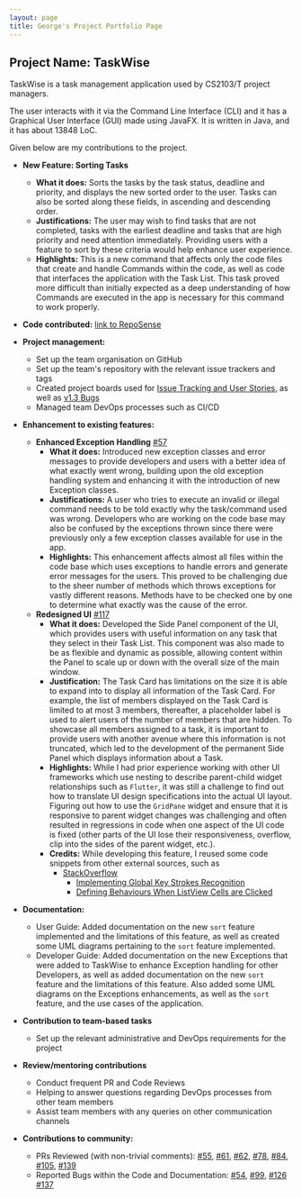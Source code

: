 ```yaml
---
layout: page
title: George's Project Portfolio Page
---
```


## Project Name: TaskWise

TaskWise is a task management application used by CS2103/T project managers.

The user interacts with it via the Command Line Interface (CLI) and it has a Graphical User
Interface (GUI) made using JavaFX. It is written in Java, and it has about 13848 LoC.

Given below are my contributions to the project.

* **New Feature: Sorting Tasks**
  * **What it does:** Sorts the tasks by the task status, deadline and priority, and displays the new sorted
    order to the user. Tasks can also be sorted along these fields, in ascending and descending order.
  * **Justifications:** The user may wish to find tasks that are not completed, tasks with the earliest deadline and
    tasks that are high priority and need attention immediately. Providing users with a feature to sort by these
    criteria would help enhance user experience.
  * **Highlights:** This is a new command that affects only the code files that create and handle Commands within
    the code, as well as code that interfaces the application with the Task List.
    This task proved more difficult than initially expected as a deep understanding of how
    Commands are executed in the app is necessary for this command to work properly.

* **Code contributed:** [link to RepoSense](https://nus-cs2103-ay2324s1.github.io/tp-dashboard/?search=&sort=groupTitle&sortWithin=title&timeframe=commit&mergegroup=&groupSelect=groupByRepos&breakdown=true&checkedFileTypes=docs~functional-code~test-code&since=2023-09-22&tabOpen=true&tabType=authorship&tabAuthor=asdfghjkxd&tabRepo=AY2324S1-CS2103T-T17-1%2Ftp%5Bmaster%5D&authorshipIsMergeGroup=false&authorshipFileTypes=docs~functional-code~test-code&authorshipIsBinaryFileTypeChecked=false&authorshipIsIgnoredFilesChecked=false)

* **Project management:**
  * Set up the team organisation on GitHub
  * Set up the team's repository with the relevant issue trackers and tags
  * Created project boards used for [Issue Tracking and User Stories](https://github.com/orgs/AY2324S1-CS2103T-T17-1/projects/1),
    as well as [v1.3 Bugs](https://github.com/orgs/AY2324S1-CS2103T-T17-1/projects/3)
  * Managed team DevOps processes such as CI/CD

* **Enhancement to existing features:**
  * **Enhanced Exception Handling** [#57](https://github.com/AY2324S1-CS2103T-T17-1/tp/pull/57)
    * **What it does:** Introduced new exception classes and error messages to provide developers and users with a
      better idea of what exactly went wrong, building upon the old exception handling system and enhancing it with
      the introduction of new Exception classes.
    * **Justifications:** A user who tries to execute an invalid or illegal command needs to be told exactly why the
      task/command used was wrong. Developers who are working on the code base may also be confused by the exceptions
      thrown since there were previously only a few exception classes available for use in the app.
    * **Highlights:** This enhancement affects almost all files within the code base which uses exceptions to handle
      errors and generate error messages for the users. This proved to be challenging due to the sheer number of methods
      which throws exceptions for vastly different reasons. Methods have to be checked one by one to determine what
      exactly was the cause of the error.
  * **Redesigned UI** [#117](https://github.com/AY2324S1-CS2103T-T17-1/tp/pull/117)
    * **What it does:** Developed the Side Panel component of the UI, which provides users with useful information on
      any task that they select in their Task List. This component was also made to be as flexible and dynamic as
      possible, allowing content within the Panel to scale up or down with the overall size of the main window.
    * **Justification:** The Task Card has limitations on the size it is able to expand into to display all information
      of the Task Card. For example, the list of members displayed on the Task Card is limited to at most 3 members, thereafter,
      a placeholder label is used to alert users of the number of members that are hidden. To showcase all members assigned
      to a task, it is important to provide users with another avenue where this information is not truncated,
      which led to the development of the permanent Side Panel which displays information about a Task.
    * **Highlights:** While I had prior experience working with other UI frameworks which use nesting to describe
      parent-child widget relationships such as `Flutter`, it was still a challenge to find out how to translate UI design
      specifications into the actual UI layout. Figuring out how to use the `GridPane` widget and ensure that it is responsive
      to parent widget changes was challenging and often resulted in regressions in code when one aspect of the UI code is fixed
      (other parts of the UI lose their responsiveness, overflow, clip into the sides of the parent widget, etc.).
    * **Credits:** While developing this feature, I reused some code snippets from other external sources, such as
      * [StackOverflow](https://stackoverflow.com/)
        * [Implementing Global Key Strokes Recognition](https://copyprogramming.com/howto/implementing-a-global-key-press-for-javafx-methods)
        * [Defining Behaviours When ListView Cells are Clicked](https://stackoverflow.com/questions/52184611/javafx-keep-oldvalue-and-newvalue-of-listview-the-same-when-condition-has-not-b)

* **Documentation:**
  * User Guide: Added documentation on the new `sort` feature implemented and the limitations of this feature, as well as created some
    UML diagrams pertaining to the `sort` feature implemented.
  * Developer Guide: Added documentation on the new Exceptions that were added to TaskWise to enhance Exception handling
    for other Developers, as well as added documentation on the new `sort` feature and the limitations of this feature.
    Also added some UML diagrams on the Exceptions enhancements, as well as the `sort` feature, and the use cases of the application.

* **Contribution to team-based tasks**
  * Set up the relevant administrative and DevOps requirements for the project

* **Review/mentoring contributions**
  * Conduct frequent PR and Code Reviews
  * Helping to answer questions regarding DevOps processes from other team members
  * Assist team members with any queries on other communication channels

* **Contributions to community:**
  * PRs Reviewed (with non-trivial comments): [#55](https://github.com/AY2324S1-CS2103T-T17-1/tp/pull/55),
    [#61](https://github.com/AY2324S1-CS2103T-T17-1/tp/pull/61),
    [#62](https://github.com/AY2324S1-CS2103T-T17-1/tp/pull/62),
    [#78](https://github.com/AY2324S1-CS2103T-T17-1/tp/pull/78),
    [#84](https://github.com/AY2324S1-CS2103T-T17-1/tp/pull/84),
    [#105](https://github.com/AY2324S1-CS2103T-T17-1/tp/pull/105),
    [#139](https://github.com/AY2324S1-CS2103T-T17-1/tp/pull/139)
  * Reported Bugs within the Code and Documentation: [#54](https://github.com/AY2324S1-CS2103T-T17-1/tp/issues/54),
    [#99](https://github.com/AY2324S1-CS2103T-T17-1/tp/issues/99),
    [#126](https://github.com/AY2324S1-CS2103T-T17-1/tp/issues/126)
    [#137](https://github.com/AY2324S1-CS2103T-T17-1/tp/issues/137)
